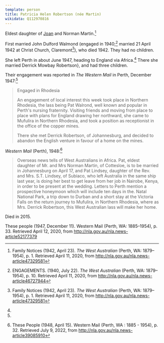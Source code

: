 ```yaml
---
template: person
title: Patricia Helen Robertson (née Martin)
wikidata: Q112970816
---
```


Eldest daughter of [Joan](joan-soutter-lodge.html) and Norman Martin.[^MartinWalmondMarriage]

First married John Dulford Walmond
(engaged in 1940;[^MartinWalmondEngagement] married 21 April 1942 at Christ Church, Claremont[^MartinWalmondMarriage]),
who died 1942.
They had no children.

She left Perth in about June 1947, heading to England via Africa.[^PatWalrondWesternMail]
There she married Derrick Mowbay Robertson}, and had three children.

Their engagement was reported in *The Western Mail* in Perth, December 1947:[^PatWalrondWesternMail]

> Engaged in Rhodesia
>
> An engagement of local interest this week took place in Northern Rhodesia, the lass being Pat Walrond,
> well known and popular in Perth's nursing fraternity.
> Visiting friends and moving from place to place with plans for England drawing her northward,
> she came to Mufulira in Northern Rhodesia,
> and took a position as receptionist in the office of the copper mines.
>
> There she met Derrick Robertson, of Johannesburg, and decided to abandon the English venture in favour of a home on the mines.

*Western Mail* (Perth), 1948:[^WesternMail1948]

> Overseas news tells of West Australians in Africa.
> Pat, eldest daughter of Mr. and Mrs Norman Martin, of Cottesloe, is to be married in
> Johannesburg on April 17, and Pat Lindsey, daughter of the Rev. and Mrs. S.T. Lindsey, of
> Subiaco, who left Australia in the same ship last year, is doing her best to get leave from her job
> in Nairobe, Kenya, in order to be present at the wedding. Letters to Perth mention a prospective
> honeymoon which will include ten days in the. Natal National Park, a trip down to Durban and
> a short stay at the Victoria Falls on the return journey to Mufulira, in Northern Rhodesia,
> where as Mrs. Derrick Robertson, this West Australian lass will make her home.

Died in 2015.

[^WesternMail1948]: These People (1948, April 15). Western Mail (Perth, WA : 1885 - 1954), p. 32. Retrieved July 9, 2022, from http://nla.gov.au/nla.news-article39085910 

[^PatWalrondWesternMail]:
These people (1947, December 11). Western Mail (Perth, WA: 1885–1954), p. 33.
Retrieved April 12, 2020, from http://nla.gov.au/nla.news-article52177379

[^MartinWalmondEngagement]:
	ENGAGEMENTS. (1940, July 22). *The West Australian* (Perth, WA: 1879–1954), p. 10.
	Retrieved April 11, 2020, from http://nla.gov.au/nla.news-article46727944

[^MartinWalmondMarriage]:
	Family Notices (1942, April 23). *The West Australian* (Perth, WA: 1879–1954), p. 1.
	Retrieved April 11, 2020, from http://nla.gov.au/nla.news-article47329581
